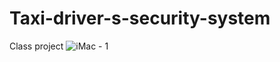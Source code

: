 # Taxi-driver-s-security-system
Class project
![iMac - 1](https://user-images.githubusercontent.com/44478872/140545396-0dfba81e-eadd-4cdd-86e4-ad97322da138.png)
